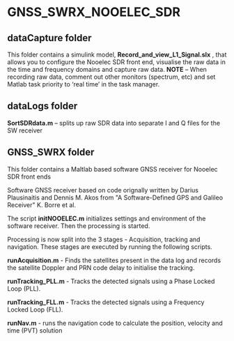 # GNSS_SWRX_NOOELEC_SDR

## dataCapture folder
This folder contains a simulink model, **Record_and_view_L1_Signal.slx** , that allows you to configure the Nooelec SDR front end, visualise the raw data in the time and frequency domains and capture raw data.  **NOTE** – When recording raw data, comment out other monitors (spectrum, etc) and set Matlab task priority to ‘real time’ in the task manager.

## dataLogs folder

**SortSDRdata.m** – splits up raw SDR data into separate I and Q files for the SW receiver


## GNSS_SWRX folder
This folder contains a Maltlab based software GNSS receiver for Nooelec SDR front ends

Software GNSS receiver based on code orignally written by Darius Plausinaitis and Dennis M. Akos
from "A Software-Defined GPS and Galileo Receiver" K. Borre et al.

The script **initNOOELEC.m** initializes settings and environment of the software receiver.
Then the processing is started.  

Processing is now split into the 3 stages - Acquisition, tracking and navigation.  These stages are executed by running the following scripts.

**runAcquisition.m** - Finds the satellites present in the data log and records the satellite Doppler and PRN code delay to initialise the tracking.  

**runTracking_PLL.m** - Tracks the detected signals using a Phase Locked Loop (PLL).

**runTracking_FLL.m** - Tracks the detected signals using a Frequency Locked Loop (FLL).

**runNav.m** - runs the navigation code to calculate the position, velocity and time (PVT) solution
